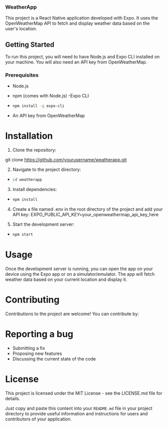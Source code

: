 ### WeatherApp

This project is a React Native application developed with Expo. It uses the OpenWeatherMap API to fetch and display weather data based on the user's location.

## Getting Started

To run this project, you will need to have Node.js and Expo CLI installed on your machine. You will also need an API key from OpenWeatherMap.

### Prerequisites

- Node.js
- npm (comes with Node.js)
-Expo CLI

- ```bash
  npm install -g expo-cli

- An API key from OpenWeatherMap

# Installation

1. Clone the repository:


  git clone https://github.com/yourusername/weatherapp.git


2. Navigate to the project directory:

 
*
  ```bash
  cd weatherapp
3. Install dependencies:


*
  ```bash
  npm install
4. Create a file named .env in the root directory of the project and add your API key:
EXPO_PUBLIC_API_KEY=your_openweathermap_api_key_here

5. Start the development server:

*
  ```bash
  npm start
# Usage
Once the development server is running, you can open the app on your device using the Expo app or on a simulator/emulator. The app will fetch weather data based on your current location and display it.

# Contributing
Contributions to the project are welcome! You can contribute by:

# Reporting a bug
- Submitting a fix
- Proposing new features
- Discussing the current state of the code
# License
This project is licensed under the MIT License - see the LICENSE.md file for details.

Just copy and paste this content into your `README.md` file in your project directory to provide useful information and instructions for users and contributors of your application.

